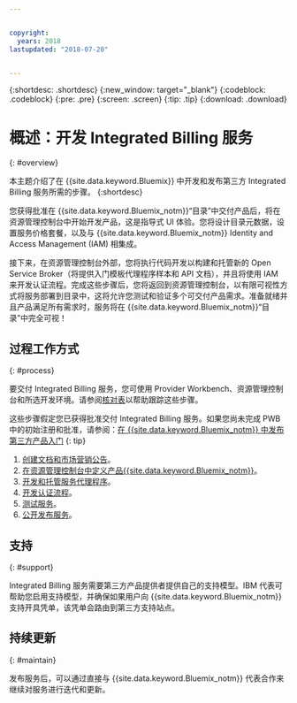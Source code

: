 ```yaml
---


copyright:
  years: 2018
lastupdated: "2018-07-20"


---
```


{:shortdesc: .shortdesc}
{:new_window: target="_blank"}
{:codeblock: .codeblock}
{:pre: .pre}
{:screen: .screen}
{:tip: .tip}
{:download: .download}

# 概述：开发 Integrated Billing 服务
{: #overview}

本主题介绍了在 {{site.data.keyword.Bluemix}} 中开发和发布第三方 Integrated Billing 服务所需的步骤。
{:shortdesc}

您获得批准在 {{site.data.keyword.Bluemix_notm}}“目录”中交付产品后，将在资源管理控制台中开始开发产品，这是指导式 UI 体验。您将设计目录元数据，设置服务价格套餐，以及与 {{site.data.keyword.Bluemix_notm}} Identity and Access Management (IAM) 相集成。 

接下来，在资源管理控制台外部，您将执行代码开发以构建和托管新的 Open Service Broker（将提供入门模板代理程序样本和 API 文档），并且将使用 IAM 来开发认证流程。完成这些步骤后，您将返回到资源管理控制台，以有限可视性方式将服务部署到目录中，这将允许您测试和验证多个可交付产品需求。准备就绪并且产品满足所有需求时，服务将在 {{site.data.keyword.Bluemix_notm}}“目录”中完全可视！


## 过程工作方式
{: #process}

要交付 Integrated Billing 服务，您可使用 Provider Workbench、资源管理控制台和所选开发环境。请参阅[核对表](/docs/third-party/checklist.html#checklist)以帮助跟踪这些步骤。

这些步骤假定您已获得批准交付 Integrated Billing 服务。如果您尚未完成 PWB 中的初始注册和批准，请参阅：[在 {{site.data.keyword.Bluemix_notm}} 中发布第三方产品入门](/docs/third-party/index.md)
{: tip}

1. [创建文档和市场营销公告](/docs/third-party/cis1-docs-marketing.html)。
2. [在资源管理控制台中定义产品{{site.data.keyword.Bluemix_notm}}](/docs/third-party/cis2-rmc-define.html)。
3. [开发和托管服务代理程序](/docs/third-party/cis3-broker.html)。
4. [开发认证流程](/docs/third-party/cis5-iam.html)。
5. [测试服务](/docs/third-party/cis4-rmc-publish.html)。
6. [公开发布服务](/docs/third-party/cis6-ga.html)。

## 支持
{: #support}

Integrated Billing 服务需要第三方产品提供者提供自己的支持模型。IBM 代表可帮助您启用支持模型，并确保如果用户向 {{site.data.keyword.Bluemix_notm}} 支持开具凭单，该凭单会路由到第三方支持站点。

## 持续更新
{: #maintain}

发布服务后，可以通过直接与 {{site.data.keyword.Bluemix_notm}} 代表合作来继续对服务进行迭代和更新。



